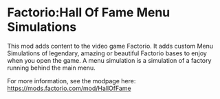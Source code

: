 # Factorio:Hall Of Fame Menu Simulations

This mod adds content to the video game Factorio. It adds custom Menu Simulations of legendary, amazing or beautiful Factorio bases to enjoy when you open the game. A menu simulation is a simulation of a factory running behind the main menu. 

For more information, see the modpage here: https://mods.factorio.com/mod/HallOfFame